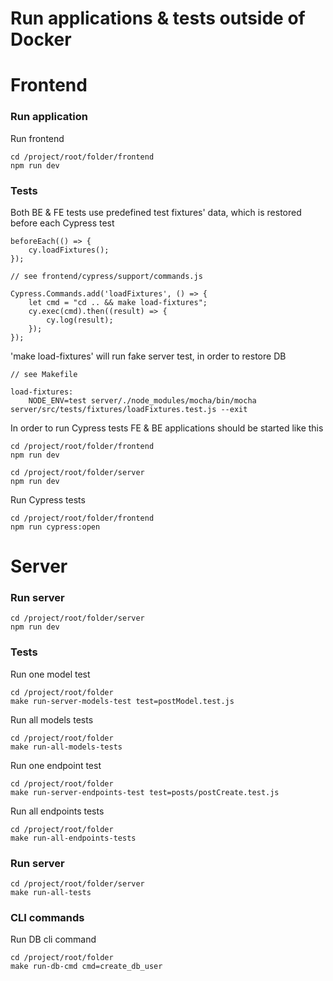 # Run applications & tests outside of Docker

# Frontend

### Run application

Run frontend
```
cd /project/root/folder/frontend
npm run dev
```

### Tests

Both BE & FE tests use predefined test fixtures' data, which is restored before each Cypress test
```
beforeEach(() => {
    cy.loadFixtures();
});
```
```
// see frontend/cypress/support/commands.js

Cypress.Commands.add('loadFixtures', () => {
    let cmd = "cd .. && make load-fixtures";
    cy.exec(cmd).then((result) => {
        cy.log(result);
    });
});
```
'make load-fixtures' will run fake server test, in order to restore DB
```
// see Makefile

load-fixtures:
	NODE_ENV=test server/./node_modules/mocha/bin/mocha server/src/tests/fixtures/loadFixtures.test.js --exit
```

In order to run Cypress tests FE & BE applications should be started like this
```
cd /project/root/folder/frontend
npm run dev
```
```
cd /project/root/folder/server
npm run dev
```

Run Cypress tests
```
cd /project/root/folder/frontend
npm run cypress:open
```

# Server

### Run server
```
cd /project/root/folder/server
npm run dev
```

### Tests

Run one model test
```
cd /project/root/folder
make run-server-models-test test=postModel.test.js
```

Run all models tests
```
cd /project/root/folder
make run-all-models-tests
```

Run one endpoint test
```
cd /project/root/folder
make run-server-endpoints-test test=posts/postCreate.test.js
```

Run all endpoints tests
```
cd /project/root/folder
make run-all-endpoints-tests
```

### Run server
```
cd /project/root/folder/server
make run-all-tests
```

### CLI commands

Run DB cli command
```
cd /project/root/folder
make run-db-cmd cmd=create_db_user
```